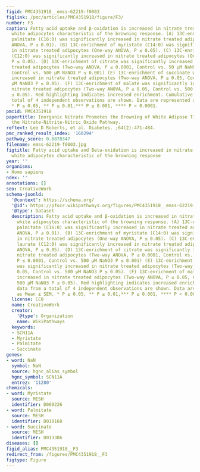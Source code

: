 ```yaml
---
figid: PMC4351918__emss-62219-f0003
figlink: /pmc/articles/PMC4351918/figure/F3/
number: F3
caption: Fatty acid uptake and β-oxidation is increased in nitrate treated primary
  white adipocytes characteristic of the browning response. (A) 13C-enrichment of
  palmitate (C16:0) was significantly increased in nitrate treated adipocytes (One-way
  ANOVA, P ≤ 0.01). (B) 13C-enrichment of myristate (C14:0) was significantly increased
  in nitrate treated adipocytes (One-way ANOVA, P ≤ 0.05). (C) 13C-enrichment of laurate
  (C12:0) was significantly increased in nitrate treated adipocytes (One-way ANOVA,
  P ≤ 0.05). (D) 13C-enrichment of citrate was significantly increased in nitrate
  treated adipocytes (Two-way ANOVA, P ≤ 0.0001, Control vs. 50 μM NaNO3 P ≤ 0.0001,
  Control vs. 500 μM NaNO3 P ≤ 0.001) (E) 13C-enrichment of succinate was significantly
  increased in nitrate treated adipocytes (Two-way ANOVA, P ≤ 0.05, Control vs. 500
  μM NaNO3 P ≤ 0.05). (F) 13C-enrichment of malate was significantly increased in
  nitrate treated adipocytes (Two-way ANOVA, P ≤ 0.05, Control vs. 500 μM NaNO3 P
  ≤ 0.05). Red highlighting indicates increased enrichment. Cumulative data from a
  total of 4 independent observations are shown. Data are represented as Mean ± SEM.
  * P ≤ 0.05, ** P ≤ 0.01,*** P ≤ 0.001, **** P < 0.0001.
pmcid: PMC4351918
papertitle: Inorganic Nitrate Promotes the Browning of White Adipose Tissue through
  the Nitrate-Nitrite-Nitric Oxide Pathway.
reftext: Lee D Roberts, et al. Diabetes. ;64(2):471-484.
pmc_ranked_result_index: '160294'
pathway_score: 0.6878347
filename: emss-62219-f0003.jpg
figtitle: Fatty acid uptake and Beta-oxidation is increased in nitrate treated primary
  white adipocytes characteristic of the browning response
year: ''
organisms:
- Homo sapiens
ndex: ''
annotations: []
seo: CreativeWork
schema-jsonld:
  '@context': https://schema.org/
  '@id': https://pfocr.wikipathways.org/figures/PMC4351918__emss-62219-f0003.html
  '@type': Dataset
  description: Fatty acid uptake and β-oxidation is increased in nitrate treated primary
    white adipocytes characteristic of the browning response. (A) 13C-enrichment of
    palmitate (C16:0) was significantly increased in nitrate treated adipocytes (One-way
    ANOVA, P ≤ 0.01). (B) 13C-enrichment of myristate (C14:0) was significantly increased
    in nitrate treated adipocytes (One-way ANOVA, P ≤ 0.05). (C) 13C-enrichment of
    laurate (C12:0) was significantly increased in nitrate treated adipocytes (One-way
    ANOVA, P ≤ 0.05). (D) 13C-enrichment of citrate was significantly increased in
    nitrate treated adipocytes (Two-way ANOVA, P ≤ 0.0001, Control vs. 50 μM NaNO3
    P ≤ 0.0001, Control vs. 500 μM NaNO3 P ≤ 0.001) (E) 13C-enrichment of succinate
    was significantly increased in nitrate treated adipocytes (Two-way ANOVA, P ≤
    0.05, Control vs. 500 μM NaNO3 P ≤ 0.05). (F) 13C-enrichment of malate was significantly
    increased in nitrate treated adipocytes (Two-way ANOVA, P ≤ 0.05, Control vs.
    500 μM NaNO3 P ≤ 0.05). Red highlighting indicates increased enrichment. Cumulative
    data from a total of 4 independent observations are shown. Data are represented
    as Mean ± SEM. * P ≤ 0.05, ** P ≤ 0.01,*** P ≤ 0.001, **** P < 0.0001.
  license: CC0
  name: CreativeWork
  creator:
    '@type': Organization
    name: WikiPathways
  keywords:
  - SCN11A
  - Myristate
  - Palmitate
  - Succinate
genes:
- word: NaN
  symbol: NaN
  source: hgnc_alias_symbol
  hgnc_symbol: SCN11A
  entrez: '11280'
chemicals:
- word: Myristate
  source: MESH
  identifier: D009226
- word: Palmitate
  source: MESH
  identifier: D010168
- word: Succinate
  source: MESH
  identifier: D013386
diseases: []
figid_alias: PMC4351918__F3
redirect_from: /figures/PMC4351918__F3
figtype: Figure
---
```

